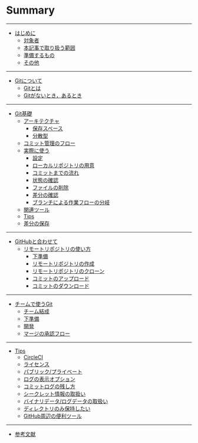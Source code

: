 # Summary

---

* [はじめに](README.md)
  * [対象者](README.md#対象者)
  * [本記事で取り扱う範囲](README.md#本記事で取り扱う範囲)
  * [準備するもの](README.md#準備するもの)
  * [その他](README.md#その他)

---

* [Gitについて](docs/chap1.md)
  * [Gitとは](docs/chap1.md#Gitとは)
  * [Gitがないとき，あるとき](docs/chap1.md#Gitがないとき，あるとき)

---

* [Git基礎](docs/chap2.md)
  * [アーキテクチャ](docs/chap2.md#アーキテクチャ)
    * [保存スペース](docs/chap2.md#保存スペース)
    * [分散型](docs/chap2.md#分散型)
  * [コミット管理のフロー](docs/chap2.md#コミット管理のフロー)
  * [実際に使う](docs/chap2.md#実際に使う)
    * [設定](docs/chap2.md#設定)
    * [ローカルリポジトリの用意](docs/chap2.md#ローカルリポジトリの用意)
    * [コミットまでの流れ](docs/chap2.md#コミットまでの流れ)
    * [状態の確認](docs/chap2.md#状態の確認)
    * [ファイルの削除](docs/chap2.md#ファイルの削除)
    * [差分の確認](docs/chap2.md#差分の確認)
    * [ブランチによる作業フローの分岐](docs/chap2.md#ブランチによる作業フローの分岐)
  * [関連ツール](docs/chap2.md#関連ツール)
  * [Tips](docs/chap2.md#Tips)
  * [差分の保存](docs/chap2.md#差分の保存)

---

* [GitHubと合わせて](docs/chap3.md)
  * [リモートリポジトリの使い方](docs/chap3.md#リモートリポジトリの使い方)
    * [下準備](docs/chap3.md#下準備)
    * [リモートリポジトリの作成](docs/chap3.md#リモートリポジトリの作成)
    * [リモートリポジトリのクローン](docs/chap3.md#リモートリポジトリのクローン)
    * [コミットのアップロード](docs/chap3.md#コミットのアップロード)
    * [コミットのダウンロード](docs/chap3.md#コミットのダウンロード)

---

* [チームで使うGit](docs/chap4.md)
  * [チーム結成](docs/chap4.md#チーム結成)
  * [下準備](docs/chap4.md#下準備)
  * [開発](docs/chap4.md#開発)
  * [マージの承認フロー](docs/chap4.md#マージの承認フロー)

---

* [Tips](docs/chap5.md)
  * [CircleCI]()
  * [ライセンス]()
  * [パブリック/プライベート]()
  * [ログの表示オプション]()
  * [コミットログの残し方]()
  * [シークレット情報の取扱い]()
  * [バイナリデータ/ログデータの取扱い]()
  * [ディレクトリのみ保持したい]()
  * [GitHub周辺の便利ツール]()

---
* [参考文献](docs/references.md)
